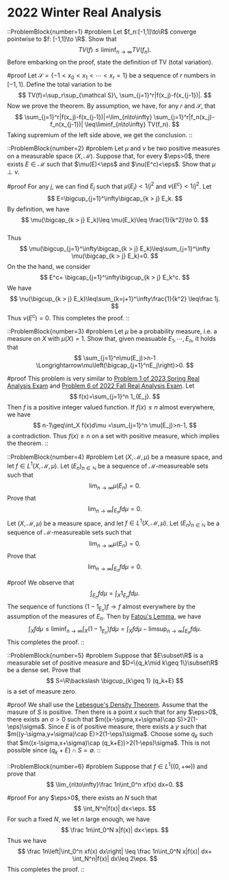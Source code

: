 # 2022 Winter Real Analysis

::ProblemBlock{number=1}
#problem
Let $f_n:[-1,1]\to\R$ converge pointwise to $f: [-1,1]\to \R$. 
Show that 
$$
TV(f)\leq\liminf_{n\to\infty}TV(f_n).
$$
Before embarking on the proof, state the definition of TV (total variation).

#proof
Let $\mathcal S=\{-1 < x_0 < x_1 < \cdots < x_r=1\}$ be a sequence of $r$ numbers in $[-1,1]$.
        Define the total variation to be
$$
TV(f)=\sup_r\sup_{\mathcal S}\, \sum_{j=1}^r|f(x_j)-f(x_{j-1})|.
$$
Now we prove the theorem. By assumption, we have, for any $r$ and $\mathcal S$, that 
$$
        \sum_{j=1}^r|f(x_j)-f(x_{j-1})|=\lim_{n\to\infty} \sum_{j=1}^r|f_n(x_j)-f_n(x_{j-1})|
        \leq\liminf_{n\to\infty} TV(f_n).
$$
Taking supremium of the left side above, we get the conclusion. 
::

::ProblemBlock{number=2}
#problem
Let $\mu$ and $\nu$ be two positive measures on a measurable space $(X, \mathcal M)$. Suppose that, for every $\eps>0$, there exists $E\in\mathcal M$ such that $\mu(E)<\eps$ and $\nu(E^c)<\eps$. Show that $\mu\perp\nu$.

#proof
For any $j$, we can find $E_j$ such that $\mu(E_j)<1/j^2$ and $\nu(E^c)<1/j^2$. Let
 $$
 E=\bigcup_{j=1}^\infty\bigcap_{k >  j} E_k.
 $$
 By definition, we have 
$$
 \mu(\bigcap_{k >  j} E_k)\leq \mu(E_k)\leq \frac{1}{k^2}\to 0.
$$     
Thus 
$$
\mu(\bigcup_{j=1}^\infty\bigcap_{k >  j} E_k)\leq\sum_{j=1}^\infty  \mu(\bigcap_{k >  j} E_k)=0.
$$
On the the hand, we consider 
$$
E^c= \bigcap_{j=1}^\infty\bigcup_{k >  j} E_k^c.
$$
We have 
$$
\nu(\bigcup_{k >  j} E_k)\leq\sum_{k=j+1}^\infty\frac{1}{k^2} \leq\frac 1j.
$$
Thus $\nu(E^c)=0$. This completes the proof. 
::

::ProblemBlock{number=3}
#problem
Let $\mu$ be a probability measure, i.e. a measure on $X$ with $\mu(X)=1$. Show 
           that, given measuable $E_1,\cdots, E_n$, it holds that 
$$
\sum_{j=1}^n\mu(E_j)>n-1 \Longrightarrow\mu\left(\bigcap_{j=1}^nE_j\right)>0.
$$

#proof
This problem is very similar to [Problem 1 of 2023 
    Spring Real Analysis Exam](/posts/real-analysis/2023-spring/)
  and   [Problem 6 of 2022 
    Fall  Real Analysis Exam](/posts/real-analysis/2022-fall/). Let 
$$
 f(x)=\sum_{j=1}^n 1_{E_j}. 
$$
Then $f$ is a positive integer valued function. If $f(x)\leq n$ almost everywhere, we have 
$$
n-1\geq\int_X f(x)d\mu  =\sum_{j=1}^n \mu(E_j)>n-1,
$$
a contradiction. Thus $f(x)\geq n$ on a set with  positive measure, which implies the theorem. 
::

::ProblemBlock{number=4}
#problem
Let $(X,\mathcal M, \mu)$ be a measure space, and let $f\in L^1(X,\mathcal M,\mu)$. 
           Let $(E_n)_{n\in\mathbb N}$ be a sequence
           of $\mathcal M$-measureable sets such that 
$$
           \lim_{n\to\infty}\mu(E_n)=0.
$$
Prove that 
$$
           \lim_{n\to\infty}\int_{E_n} f d\mu=0.
$$
Let $(X,\mathcal M, \mu)$ be a measure space, and let $f\in L^1(X,\mathcal M,\mu)$. 
           Let $(E_n)_{n\in\mathbb N}$ be a sequence
           of $\mathcal M$-measureable sets such that 
$$
           \lim_{n\to\infty}\mu(E_n)=0.
$$
Prove that 
$$
           \lim_{n\to\infty}\int_{E_n} f d\mu=0.
$$

#proof
 We observe that 
$$
 \int_{E_n} f d\mu=\int_X 1_{E_n} fd\mu.
$$
 The sequence of functions $(1-1_{E_n}) f\to f$ almost everywhere by the assumption of the 
 measures of $E_n$. Then by 
  [Fatou's Lemma](https://en.wikipedia.org/wiki/Fatou%27s_lemma), we have
 $$
\int_X fd\mu\leq\liminf_{n\to\infty}\int_X(1-1_{E_n}) fd\mu=\int_X fd\mu-\limsup_{n\to\infty}
 \int_{E_n} fd\mu.
$$
This completes the proof.
::

::ProblemBlock{number=5}
#problem
Suppose that $E\subset\R$ is a measurable set of positive measure and
    $D=\{q_k\mid k\geq 1\}\subset\R$ be a dense set. Prove that 
$$
S=\R\backslash \bigcup_{k\geq 1} (q_k+E)
$$
is a set of measure zero.

#proof
We shall use the 
[Lebesgue's Density Theorem](https://en.wikipedia.org/wiki/Lebesgue%27s_density_theorem). Assume that the masure of $S$ is positive. Then
there is a point $x$ such that for any $\eps>0$, there exists an $\sigma>0$ such that 
$m((x-\sigma,x+\sigma)\cap S)>2(1-\eps)\sigma$. Since $E$ is of positive measure, there 
exists a $y$ such that $m((y-\sigma,y+\sigma)\cap E)>2(1-\eps)\sigma$. Choose some $q_k$ 
such that $m((x-\sigma,x+\sigma)\cap (q_k+E))>2(1-\eps)\sigma$. This is not possible since 
$(q_k+E)\cap S=\emptyset$. 
::

::ProblemBlock{number=6}
#problem
Suppose that $f\in L^1((0,+\infty))$ and prove that 
$$
 \lim_{n\to\infty}\frac 1n\int_0^n xf(x) dx=0.
$$

#proof
For any $\eps>0$, there exists an $N$ such that 
$$
        \int_N^n|f(x)| dx<\eps.
$$
For such a fixed $N$, we let $n$ large enough, we have 
$$
\frac 1n\int_0^N x|f(x)| dx<\eps.
$$
Thus we have 
$$
        \frac 1n\left|\int_0^n xf(x) dx\right|
        \leq \frac 1n\int_0^N x|f(x)| dx+  \int_N^n|f(x)| dx\leq 2\eps.
$$
This completes the proof. 
::
